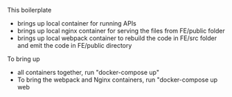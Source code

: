 This boilerplate 
- brings up local container for running APIs
- brings up local nginx container for serving the files from FE/public folder 
- brings up local webpack container to rebuild the code in FE/src folder and emit the code in FE/public directory

To bring up
-  all containers together, run "docker-compose up"
- To bring the webpack and Nginx containers, run "docker-compose up web

